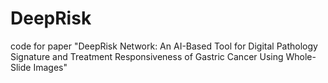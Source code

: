 # DeepRisk
code for paper "DeepRisk Network: An AI-Based Tool for Digital Pathology Signature and Treatment Responsiveness of Gastric Cancer Using Whole-Slide Images"
